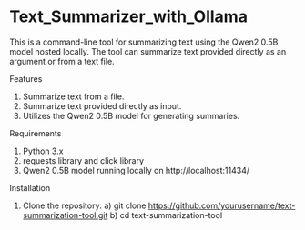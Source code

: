 # Text_Summarizer_with_Ollama

This is a command-line tool for summarizing text using the Qwen2 0.5B model hosted locally. The tool can summarize text provided directly as an argument or from a text file.

Features
1. Summarize text from a file.
2. Summarize text provided directly as input.
3. Utilizes the Qwen2 0.5B model for generating summaries.

Requirements
1. Python 3.x
2. requests library and click library
3. Qwen2 0.5B model running locally on http://localhost:11434/

Installation
1. Clone the repository:
   a) git clone https://github.com/yourusername/text-summarization-tool.git
   b) cd text-summarization-tool
